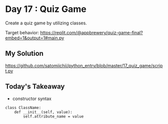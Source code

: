 # Day 17 : Quiz Game

Create a quiz game by utilizing classes.

Target behavior: https://replit.com/@appbrewery/quiz-game-final?embed=1&output=1#main.py

## My Solution

https://github.com/satomiichii/python_entry/blob/master/17_quiz_game/script.py

## Today's Takeaway

- constructor syntax
```buildoutcfg
class ClassName:
    def __init__(self, value):
        self.attribute_name = value
```